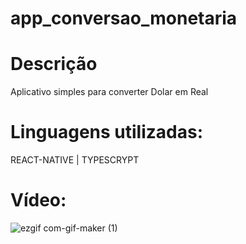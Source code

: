 # app_conversao_monetaria

# Descrição
Aplicativo simples para converter Dolar em Real

# Linguagens utilizadas:
REACT-NATIVE | TYPESCRYPT

# Vídeo:

![ezgif com-gif-maker (1)](https://user-images.githubusercontent.com/60902731/206578465-0c83d384-e60d-46f2-89f2-616c70274281.gif)
